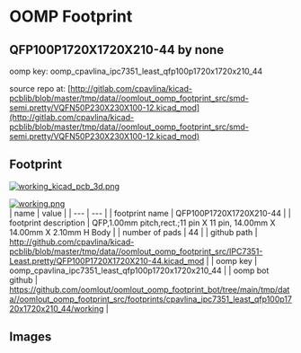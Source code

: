 # OOMP Footprint  
## QFP100P1720X1720X210-44  by none  
  
oomp key: oomp_cpavlina_ipc7351_least_qfp100p1720x1720x210_44  
  
source repo at: [http://gitlab.com/cpavlina/kicad-pcblib/blob/master/tmp/data//oomlout_oomp_footprint_src/smd-semi.pretty/VQFN50P230X230X100-12.kicad_mod](http://gitlab.com/cpavlina/kicad-pcblib/blob/master/tmp/data//oomlout_oomp_footprint_src/smd-semi.pretty/VQFN50P230X230X100-12.kicad_mod)  
## Footprint  
  
[![working_kicad_pcb_3d.png](working_kicad_pcb_3d_600.png)](working_kicad_pcb_3d.png)  
  
[![working.png](working_600.png)](working.png)  
| name | value | 
| --- | --- | 
| footprint name | QFP100P1720X1720X210-44 | 
| footprint description | QFP,1.00mm pitch,rect.;11 pin X 11 pin, 14.00mm X 14.00mm X 2.10mm H Body | 
| number of pads | 44 | 
| github path | http://github.com/cpavlina/kicad-pcblib/blob/master/tmp/data//oomlout_oomp_footprint_src/IPC7351-Least.pretty/QFP100P1720X1720X210-44.kicad_mod | 
| oomp key | oomp_cpavlina_ipc7351_least_qfp100p1720x1720x210_44 | 
| oomp bot github | https://github.com/oomlout/oomlout_oomp_footprint_bot/tree/main/tmp/data//oomlout_oomp_footprint_src/footprints/cpavlina_ipc7351_least_qfp100p1720x1720x210_44/working | 
## Images  
